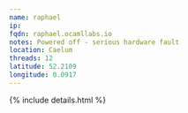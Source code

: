 ```yaml
---
name: raphael
ip:
fqdn: raphael.ocamllabs.io
notes: Powered off - serious hardware fault
location: Caelum
threads: 12
latitude: 52.2109
longitude: 0.0917
---
```

{% include details.html %} 

